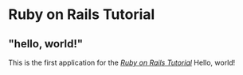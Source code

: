 # Ruby on Rails Tutorial

## "hello, world!"

This is the first application for the
[*Ruby on Rails Tutorial*](https://www.railstutorial.org/)
 Hello, world!